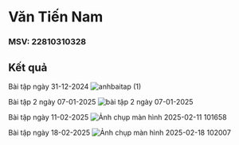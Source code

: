 # Văn Tiến Nam
### MSV: 22810310328
## Kết quả 

Bài tập ngày 31-12-2024
![anhbaitap (1)](https://github.com/user-attachments/assets/61da9914-13de-4ef6-bc92-30b92a9381df)

Bài tập 2 ngày 07-01-2025
![bài tập 2 ngày 07-01-2025](https://github.com/user-attachments/assets/e84750c7-5c77-494f-92bc-01e767e8f692)

Bài tập ngày 11-02-2025
![Ảnh chụp màn hình 2025-02-11 101658](https://github.com/user-attachments/assets/6123ebc7-1ba9-4422-a0e2-8b6241576db2)

Bài tập ngày 18-02-2025
![Ảnh chụp màn hình 2025-02-18 102007](https://github.com/user-attachments/assets/e355b815-7463-46d7-9edd-27f170970788)
